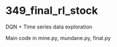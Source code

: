 # 349_final_rl_stock
DQN + Time series data exploration

Main code in mine.py, mundane.py, final.py
